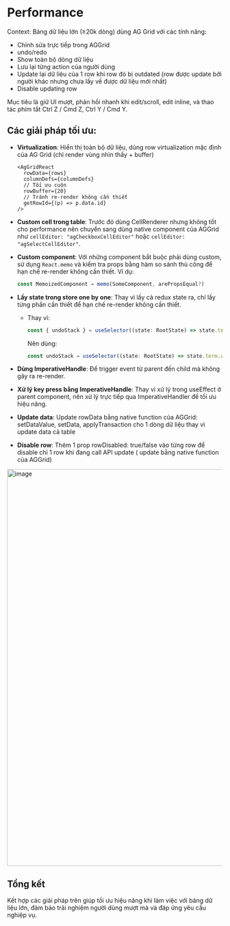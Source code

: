 # Performance

Context: Bảng dữ liệu lớn (≥20k dòng) dùng AG Grid với các tính năng:
- Chỉnh sửa trực tiếp trong AGGrid
- undo/redo
- Show toàn bộ dòng dữ liệu
- Lưu lại từng action của người dùng
- Update lại dữ liệu của 1 row khi row đó bị outdated (row được update bởi người khác nhưng chưa lấy về được dữ liệu mới nhất)
- Disable updating row

Mục tiêu là giữ UI mượt, phản hồi nhanh khi edit/scroll, edit inline, và thao tác phím tắt Ctrl Z / Cmd Z, Ctrl Y / Cmd Y.

## Các giải pháp tối ưu:

- **Virtualization**: Hiển thị toàn bộ dữ liệu, dùng row virtualization mặc định của AG Grid (chỉ render vùng nhìn thấy + buffer)

      <AgGridReact
        rowData={rows}
        columnDefs={columnDefs}
        // Tối ưu cuộn
        rowBuffer={20}
        // Tránh re-render không cần thiết
        getRowId={(p) => p.data.id}
      />

- **Custom cell trong table**: Trước đó dùng CellRenderer nhưng không tốt cho performance nên chuyển sang dùng native component của AGGrid như `cellEditor: "agCheckboxCellEditor"` hoặc `cellEditor: "agSelectCellEditor"`.
- **Custom component**: Với những component bắt buộc phải dùng custom, sử dụng `React.memo` và kiểm tra props bằng hàm so sánh thủ công để hạn chế re-render không cần thiết. Ví dụ:

  ```js
  const MemoizedComponent = memo(SomeComponent, arePropsEqual?)
  ```

- **Lấy state trong store one by one**: Thay vì lấy cả redux state ra, chỉ lấy từng phần cần thiết để hạn chế re-render không cần thiết.

  - Thay vì:
    ```js
    const { undoStack } = useSelector((state: RootState) => state.term);
    ```
    Nên dùng:
    ```js
    const undoStack = useSelector((state: RootState) => state.term.undoStack);
    ```

- **Dùng ImperativeHandle**: Để trigger event từ parent đến child mà không gây ra re-render.
- **Xử lý key press bằng ImperativeHandle**: Thay vì xử lý trong useEffect ở parent component, nên xử lý trực tiếp qua ImperativeHandler để tối ưu hiệu năng.
- **Update data**: Update rowData bằng native function của AGGrid: setDataValue, setData, applyTransaction cho 1 dòng dữ liệu thay vì update data cả table
- **Disable row**: Thêm 1 prop rowDisabled: true/false vào từng row để disable chỉ 1 row khi đang call API update ( update bằng native function của AGGrid)

<img width="1842" height="926" alt="image" src="https://github.com/user-attachments/assets/9b47957f-0b2b-451d-bccd-58582b32e0de" />


## Tổng kết

Kết hợp các giải pháp trên giúp tối ưu hiệu năng khi làm việc với bảng dữ liệu lớn, đảm bảo trải nghiệm người dùng mượt mà và đáp ứng yêu cầu nghiệp vụ.
